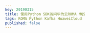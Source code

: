 ```yaml
---
key: 20190315
title: 使用Python SDK访问华为云ROMA MQS
tags: ROMA Python Kafka HuaweiCloud
published: false
---
```


